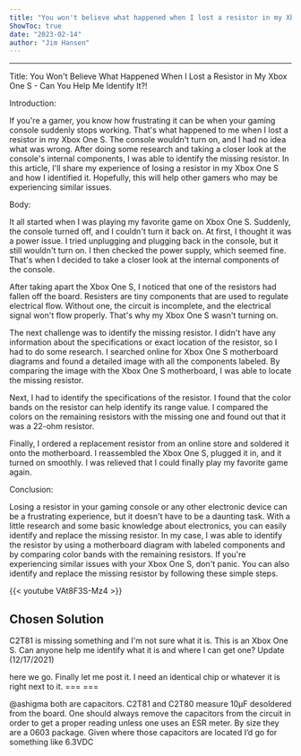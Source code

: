 ```yaml
---
title: "You won't believe what happened when I lost a resistor in my Xbox One S – can you help me identify it?!"
ShowToc: true 
date: "2023-02-14"
author: "Jim Hansen"
---
```

*****
Title: You Won't Believe What Happened When I Lost a Resistor in My Xbox One S - Can You Help Me Identify It?!

Introduction:

If you're a gamer, you know how frustrating it can be when your gaming console suddenly stops working. That's what happened to me when I lost a resistor in my Xbox One S. The console wouldn't turn on, and I had no idea what was wrong. After doing some research and taking a closer look at the console's internal components, I was able to identify the missing resistor. In this article, I'll share my experience of losing a resistor in my Xbox One S and how I identified it. Hopefully, this will help other gamers who may be experiencing similar issues.

Body:

It all started when I was playing my favorite game on Xbox One S. Suddenly, the console turned off, and I couldn't turn it back on. At first, I thought it was a power issue. I tried unplugging and plugging back in the console, but it still wouldn't turn on. I then checked the power supply, which seemed fine. That's when I decided to take a closer look at the internal components of the console.

After taking apart the Xbox One S, I noticed that one of the resistors had fallen off the board. Resisters are tiny components that are used to regulate electrical flow. Without one, the circuit is incomplete, and the electrical signal won't flow properly. That's why my Xbox One S wasn't turning on.

The next challenge was to identify the missing resistor. I didn't have any information about the specifications or exact location of the resistor, so I had to do some research. I searched online for Xbox One S motherboard diagrams and found a detailed image with all the components labeled. By comparing the image with the Xbox One S motherboard, I was able to locate the missing resistor.

Next, I had to identify the specifications of the resistor. I found that the color bands on the resistor can help identify its range value. I compared the colors on the remaining resistors with the missing one and found out that it was a 22-ohm resistor.

Finally, I ordered a replacement resistor from an online store and soldered it onto the motherboard. I reassembled the Xbox One S, plugged it in, and it turned on smoothly. I was relieved that I could finally play my favorite game again.

Conclusion:

Losing a resistor in your gaming console or any other electronic device can be a frustrating experience, but it doesn't have to be a daunting task. With a little research and some basic knowledge about electronics, you can easily identify and replace the missing resistor. In my case, I was able to identify the resistor by using a motherboard diagram with labeled components and by comparing color bands with the remaining resistors. If you're experiencing similar issues with your Xbox One S, don't panic. You can also identify and replace the missing resistor by following these simple steps.

{{< youtube VAt8F3S-Mz4 >}} 



## Chosen Solution
 C2T81 is missing something and I'm not sure what it is. This is an Xbox One S. Can anyone help me identify what it is and where I can get one?
Update (12/17/2021)

here we go. Finally let me post it. I need an identical chip or whatever it is right next to it.
===  ===

 @ashigma both are capacitors. C2T81 and C2T80 measure 10µF desoldered from the board. One should always remove the capacitors from the circuit in order to get a proper reading unless one uses an ESR meter. By size they are a 0603 package. Given where those capacitors are located I’d go for something like 6.3VDC




